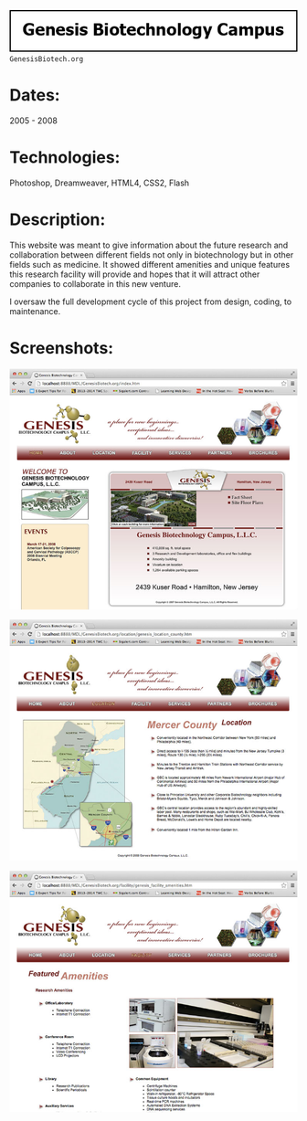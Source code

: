 ![Title](github/github_title_gb.gif)  
`GenesisBiotech.org`  

# Dates:  
2005 - 2008  
# Technologies:  
Photoshop, Dreamweaver, HTML4, CSS2, Flash
# Description:  
This website was meant to give information about the future research and collaboration between different fields not only in biotechnology but in other fields such as medicine.  It showed different amenities and unique features this research facility will provide and hopes that it will attract other companies to collaborate in this new venture.

I oversaw the full development cycle of this project from design, coding, to maintenance.  
# Screenshots:
![Screenshot](github/github_screenshot_gb1.jpg)  

![Screenshot](github/github_screenshot_gb2.jpg)  

![Screenshot](github/github_screenshot_gb3.jpg)  
